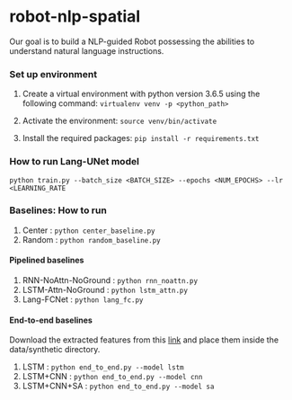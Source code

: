 # robot-nlp-spatial
Our goal is to build a NLP-guided Robot possessing the abilities to understand natural language instructions.

### Set up environment
1. Create a virtual environment with python version 3.6.5 using the following command:
``virtualenv venv -p <python_path>``

2. Activate the environment: ``source venv/bin/activate``
3. Install the required packages: ``pip install -r requirements.txt``
 

### How to run Lang-UNet model

``python train.py --batch_size <BATCH_SIZE> --epochs <NUM_EPOCHS> --lr <LEARNING_RATE``


### Baselines: How to run

1. Center : ``python center_baseline.py``
1. Random : ``python random_baseline.py``

#### Pipelined baselines
1. RNN-NoAttn-NoGround : ``python rnn_noattn.py``
1. LSTM-Attn-NoGround : ``python lstm_attn.py``
1. Lang-FCNet : ``python lang_fc.py``

#### End-to-end baselines
Download the extracted features from this [link](https://drive.google.com/drive/folders/15zwU9myZzb7dW7fx7kEvvgtDXZgdWrSg?usp=sharing) and place them inside the data/synthetic directory.

1. LSTM : ``python end_to_end.py --model lstm``
1. LSTM+CNN : ``python end_to_end.py --model cnn``
1. LSTM+CNN+SA : ``python end_to_end.py --model sa``
